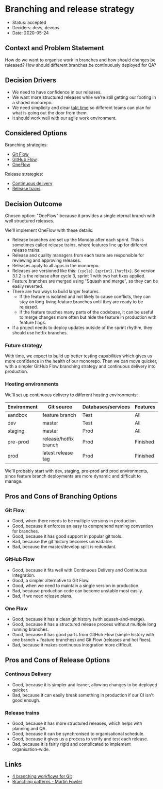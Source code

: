 # Branching and release strategy

- Status: accepted
- Deciders: devs, devops
- Date: 2020-05-24

## Context and Problem Statement

How do we want to organise work in branches and how should changes be released? How should different branches be continuously deployed for QA?

## Decision Drivers

- We need to have confidence in our releases.
- We want more structured releases while we're still getting our footing in a shared monorepo.
- We need simplicity and clear [takt time](https://kanbanize.com/continuous-flow/takt-time) so different teams can plan for what is going out the door from them.
- It should work well with our agile work environment.

## Considered Options

Branching strategies:

- [Git Flow](https://nvie.com/posts/a-successful-git-branching-model/)
- [GitHub Flow](https://guides.github.com/introduction/flow/)
- [OneFlow](https://www.endoflineblog.com/oneflow-a-git-branching-model-and-workflow)

Release strategies:

- [Continuous delivery](https://martinfowler.com/bliki/ContinuousDelivery.html)
- [Release trains](https://martinfowler.com/articles/branching-patterns.html#release-train)

## Decision Outcome

Chosen option: "OneFlow" because it provides a single eternal branch with well structured releases.

We'll implement OneFlow with these details:

- Release branches are set up the Monday after each sprint. This is sometimes called release trains, where features line up for different release trains.
- Release and quality managers from each team are responsible for reviewing and approving releases.
- Releases apply to all apps in the monorepo.
- Releases are versioned like this: `{cycle}.{sprint}.{hotfix}`. So version 3.1.2 is the release after cycle 3, sprint 1 with two hot fixes applied.
- Feature branches are merged using "Squash and merge", so they can be easily reverted.
- There are two ways to build larger features.
  - If the feature is isolated and not likely to cause conflicts, they can stay on long-living feature branches until they are ready to be released.
  - If the feature touches many parts of the codebase, it can be useful to merge changes more often but hide the feature in production with feature flags.
- If a project needs to deploy updates outside of the sprint rhythm, they should use hotfix branches.

### Future strategy

With time, we expect to build up better testing capabilities which gives us more confidence in the health of our monorepo. Then we can move quicker, with a simpler GitHub Flow branching strategy and continuous delivery into production.

### Hosting environments

We'll set up continuous delivery to different hosting environments:

| Environment | Git source            | Databases/services | Features |
| ----------- | --------------------- | ------------------ | -------- |
| sandbox     | feature branch        | Test               | All      |
| dev         | master                | Test               | All      |
| staging     | master                | Prod               | All      |
| pre-prod    | release/hotfix branch | Prod               | Finished |
| prod        | latest release tag    | Prod               | Finished |

We'll probably start with dev, staging, pre-prod and prod environments, since feature branch deployments are more dynamic and difficult to manage.

## Pros and Cons of Branching Options

### Git Flow

- Good, when there needs to be multiple versions in production.
- Good, because it enforces an easy to comprehend naming convention for branches.
- Good, because it has good support in popular git tools.
- Bad, because the git history becomes unreadable.
- Bad, because the master/develop split is redundant.

### GitHub Flow

- Good, because it fits well with Continuous Delivery and Continuous Integration.
- Good, a simpler alternative to Git Flow.
- Good, when we need to maintain a single version in production.
- Bad, because production code can become unstable most easily.
- Bad, if we need release plans.

### One Flow

- Good, because it has a clean git history (with squash-and-merge).
- Good, because it has a structured release process without multiple long running branches.
- Good, because it has good parts from GitHub Flow (simple history with one branch + feature branches) and Git Flow (releases and hot fixes).
- Bad, because it makes continuous integration more difficult.

## Pros and Cons of Release Options

### Continous Delivery

- Good, because it is simpler and leaner, allowing changes to be deployed quicker.
- Bad, because it can easily break something in production if our CI isn't good enough.

### Release trains

- Good, because it has more structured releases, which helps with planning and QA.
- Good, because it can be synchronised to organisational schedule.
- Good, because it gives us a process to verify and test each release.
- Bad, because it is fairly rigid and complicated to implement organisation-wide.

## Links

- [4 branching workflows for Git](https://medium.com/@patrickporto/4-branching-workflows-for-git-30d0aaee7bf)
- [Branching patterns - Martin Fowler](https://martinfowler.com/articles/branching-patterns.html)
